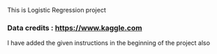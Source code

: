 This is Logistic Regression project 
 ### Data credits : https://www.kaggle.com
 
 I have added the given instructions in the beginning of the project also 
